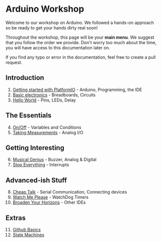 # Arduino Workshop

Welcome to our workshop on Arduino. We followed a hands-on approach so be ready to get your hands dirty real soon!

Throughout the workshop, this page will be your **main menu**. We suggest that you follow the order we provide. Don't worry too much about the time, you will have access to this documentation later on.

If you find any typo or error in the documentation, feel free to create a pull request.
  
## Introduction

1. [Getting started with PlatformIO](./content/platformIO.md) - Arduino, Programming, the IDE
2. [Basic electronics](./content/basicElectronics.md) - Breadboards, Circuits
3. [Hello World](./content/helloWorld.md) - Pins, LEDs, Delay

## The Essentials

4. [On/Off](./content/onOff.md) - Variables and Conditions
5. [Taking Measurements](./content/takingMeasurements.md) - Analog I/O

## Getting Interesting

6. [Musical Genius](./content/musicalGenius.md) - Buzzer, Analog & Digital
7. [Stop Everything](./content/stopEverything.md) - Interrupts

## Advanced-ish Stuff

8. [Cheap Talk](./content/cheapTalk.md) - Serial Communication, Connecting devices
9. [Watch Me Please](./content/watchMePlease.md) - WatchDog Timers
10. [Broaden Your Horizons](./content/broadenYourHorizons.md) - Other IDEs

## Extras
11. [Github Basics](./content/git.md) 
12. [State Machines](./content/state_machines_drawings.md)

